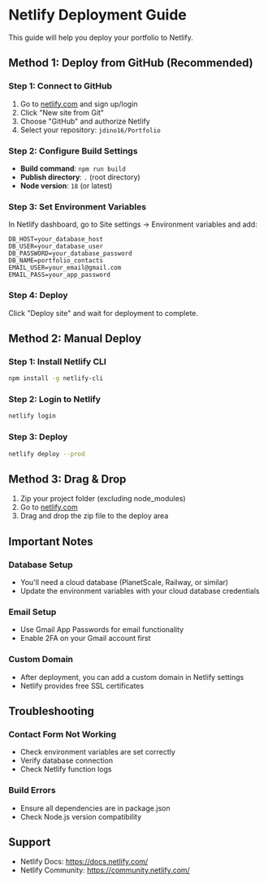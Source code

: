 # Netlify Deployment Guide

This guide will help you deploy your portfolio to Netlify.

## Method 1: Deploy from GitHub (Recommended)

### Step 1: Connect to GitHub
1. Go to [netlify.com](https://netlify.com) and sign up/login
2. Click "New site from Git"
3. Choose "GitHub" and authorize Netlify
4. Select your repository: `jdino16/Portfolio`

### Step 2: Configure Build Settings
- **Build command**: `npm run build`
- **Publish directory**: `.` (root directory)
- **Node version**: `18` (or latest)

### Step 3: Set Environment Variables
In Netlify dashboard, go to Site settings → Environment variables and add:

```
DB_HOST=your_database_host
DB_USER=your_database_user
DB_PASSWORD=your_database_password
DB_NAME=portfolio_contacts
EMAIL_USER=your_email@gmail.com
EMAIL_PASS=your_app_password
```

### Step 4: Deploy
Click "Deploy site" and wait for deployment to complete.

## Method 2: Manual Deploy

### Step 1: Install Netlify CLI
```bash
npm install -g netlify-cli
```

### Step 2: Login to Netlify
```bash
netlify login
```

### Step 3: Deploy
```bash
netlify deploy --prod
```

## Method 3: Drag & Drop

1. Zip your project folder (excluding node_modules)
2. Go to [netlify.com](https://netlify.com)
3. Drag and drop the zip file to the deploy area

## Important Notes

### Database Setup
- You'll need a cloud database (PlanetScale, Railway, or similar)
- Update the environment variables with your cloud database credentials

### Email Setup
- Use Gmail App Passwords for email functionality
- Enable 2FA on your Gmail account first

### Custom Domain
- After deployment, you can add a custom domain in Netlify settings
- Netlify provides free SSL certificates

## Troubleshooting

### Contact Form Not Working
- Check environment variables are set correctly
- Verify database connection
- Check Netlify function logs

### Build Errors
- Ensure all dependencies are in package.json
- Check Node.js version compatibility

## Support
- Netlify Docs: https://docs.netlify.com/
- Netlify Community: https://community.netlify.com/
